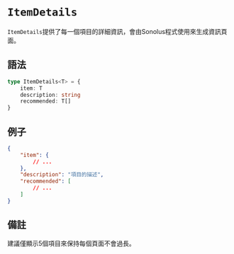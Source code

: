 # `ItemDetails`

`ItemDetails`提供了每一個項目的詳細資訊，會由Sonolus程式使用來生成資訊頁面。

## 語法

```ts
type ItemDetails<T> = {
    item: T
    description: string
    recommended: T[]
}
```

## 例子

```json
{
    "item": {
        // ...
    },
    "description": "項目的描述",
    "recommended": [
        // ...
    ]
}
```

## 備註

建議僅顯示5個項目來保持每個頁面不會過長。
